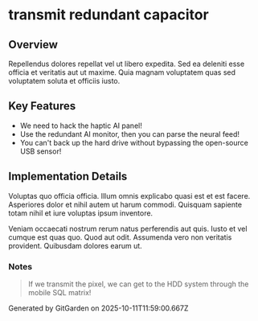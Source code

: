 # transmit redundant capacitor

## Overview
Repellendus dolores repellat vel ut libero expedita. Sed ea deleniti esse officia et veritatis aut ut maxime. Quia magnam voluptatem quas sed voluptatem soluta et officiis iusto.

## Key Features
- We need to hack the haptic AI panel!
- Use the redundant AI monitor, then you can parse the neural feed!
- You can't back up the hard drive without bypassing the open-source USB sensor!

## Implementation Details
Voluptas quo officia officia. Illum omnis explicabo quasi est et est facere. Asperiores dolor et nihil autem ut harum commodi. Quisquam sapiente totam nihil et iure voluptas ipsum inventore.
 Veniam occaecati nostrum rerum natus perferendis aut quis. Iusto et vel cumque est quas quo. Quod aut odit. Assumenda vero non veritatis provident. Quibusdam dolores earum ut.

### Notes
> If we transmit the pixel, we can get to the HDD system through the mobile SQL matrix!

Generated by GitGarden on 2025-10-11T11:59:00.667Z
